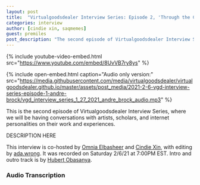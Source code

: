 ```yaml
---
layout: post
title:  "Virtualgoodsdealer Interview Series: Episode 2, 'Through the Cringe with @premiles'"
categories: interview
author: [cindie xin, saqmemes]
guest: premiles
post_description: "The second episode of Virtualgoodsdealer Interview Series. Cindie and Omnia speak with Miles about the uncanny performance of vulnerability used throughout his posts and debated with him over the evolving definition of cringe."  
---
```


{% include youtube-video-embed.html src="https://www.youtube.com/embed/8UvVB7ry8ys" %}

{% include open-embed.html caption="Audio only version:" src="https://media.githubusercontent.com/media/virtualgoodsdealer/virtualgoodsdealer.github.io/master/assets/post_media/2021-2-6-vgd-interview-series-episode-1-andre-brock/vgd_interview_series_1_27_2021_andre_brock_audio.mp3" %}

This is the second episode of Virtualgoodsdealer Interview Series, where we will be having conversations with artists, scholars, and internet personalities on their work and experiences.   

DESCRIPTION HERE

This interview is co-hosted by [Omnia Elbasheer](/creatordirectory/saqmemes) and [Cindie Xin](/creatordirectory/cindiexin), with editing by [ada.wrong](/creatordirectory/adawrong). It was recorded on Saturday 2/6/21 at 7:00PM EST. Intro and outro track is by [Hubert Obasanya](/creatordirectory/hubertobasanya).

### Audio Transcription
